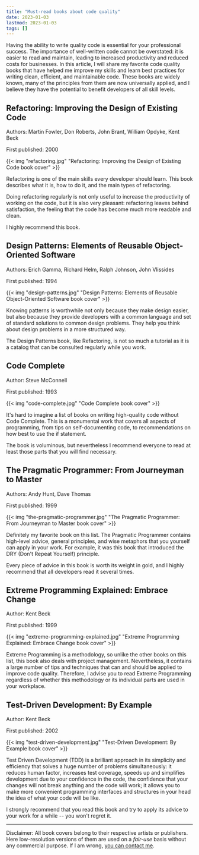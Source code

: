 ```yaml
---
title: "Must-read books about code quality"
date: 2023-01-03
lastmod: 2023-01-03
tags: []
---
```


Having the ability to write quality code is essential for 
your professional success. The importance of well-written code cannot be 
overstated: it is easier to read and maintain, leading to increased 
productivity and reduced costs for businesses.
In this article, I will share my favorite code quality books 
that have helped me improve my skills and learn best practices for writing
clean, efficient, and maintainable code. These books are widely known, 
many of the principles from them are now universally applied, 
and I believe they have the potential to benefit developers 
of all skill levels.
<!--more-->

## Refactoring: Improving the Design of Existing Code

Authors: Martin Fowler, Don Roberts, John Brant, William Opdyke, Kent Beck

First published: 2000

{{< img "refactoring.jpg" "Refactoring: Improving the Design of Existing Code book cover" >}}

Refactoring is one of the main skills every developer should learn. 
This book describes what it is, how to do it, and the main types of refactoring.

Doing refactoring regularly is not only useful to increase the productivity of
working on the code, but it is also very pleasant: refactoring leaves behind 
satisfaction, the feeling that the code has become much more readable and clean.

I highly recommend this book.

## Design Patterns: Elements of Reusable Object-Oriented Software

Authors: Erich Gamma, Richard Helm, Ralph Johnson, John Vlissides

First published: 1994

{{< img "design-patterns.jpg" "Design Patterns: Elements of Reusable Object-Oriented Software book cover" >}}

Knowing patterns is worthwhile not only because they make design easier, but 
also because they provide developers with a common language and set of standard
solutions to common design problems. They help you think about design problems
in a more structured way.

The Design Patterns book, like Refactoring, is not so much a tutorial as 
it is a catalog that can be consulted regularly while you work.

## Code Complete

Author: Steve McConnell

First published: 1993

{{< img "code-complete.jpg" "Code Complete book cover" >}}

It's hard to imagine a list of books on writing high-quality code without 
Code Complete. This is a monumental work that covers all aspects of programming, 
from tips on self-documenting code, to recommendations on how best to use 
the if statement.

The book is voluminous, but nevertheless I recommend everyone to read 
at least those parts that you will find necessary.

## The Pragmatic Programmer: From Journeyman to Master

Authors: Andy Hunt, Dave Thomas

First published: 1999

{{< img "the-pragmatic-programmer.jpg" "The Pragmatic Programmer: From Journeyman to Master book cover" >}}

Definitely my favorite book on this list. The Pragmatic Programmer contains 
high-level advice, general principles, and wise metaphors that you yourself 
can apply in your work. For example, it was this book that introduced 
the DRY (Don't Repeat Yourself) principle.

Every piece of advice in this book is worth its weight in gold, and 
I highly recommend that all developers read it several times.

## Extreme Programming Explained: Embrace Change

Author: Kent Beck

First published: 1999

{{< img "extreme-programming-explained.jpg" "Extreme Programming Explained: Embrace Change book cover" >}}

Extreme Programming is a methodology, so unlike the other books on this list, 
this book also deals with project management. Nevertheless, it contains a large
number of tips and techniques that can and should be applied to improve code 
quality. Therefore, I advise you to read Extreme Programming regardless of 
whether this methodology or its individual parts are used in your workplace.

## Test-Driven Development: By Example

Author: Kent Beck

First published: 2002

{{< img "test-driven-development.jpg" "Test-Driven Development: By Example book cover" >}}

Test Driven Development (TDD) is a brilliant approach in its simplicity and
efficiency that solves a huge number of problems simultaneously: 
it reduces human factor, increases test coverage, speeds up and simplifies
development due to your confidence in the code, the confidence that your changes 
will not break anything and the code will work; it allows you to 
make more convenient programming interfaces and 
structures in your head the idea of what your code will be like.

I strongly recommend that you read this book and 
try to apply its advice to your work for a while -- you won't regret it.

----------

Disclaimer: All book covers belong to their respective artists or publishers.
Here low-resolution versions of them are used on a _fair-use_ basis without any
commercial purpose. If I am wrong, [you can contact me](#contacts).
